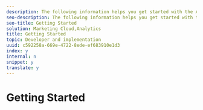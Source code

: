 ```yaml
---
description: The following information helps you get started with the Android SDK for Experience Cloud Solutions 
seo-description: The following information helps you get started with the Android SDK for Experience Cloud Solutions 
seo-title: Getting Started
solution: Marketing Cloud,Analytics
title: Getting Started
topic: Developer and implementation
uuid: c592258a-669e-4722-8ede-ef683910e1d3
index: y
internal: n
snippet: y
translate: y
---
```


# Getting Started

